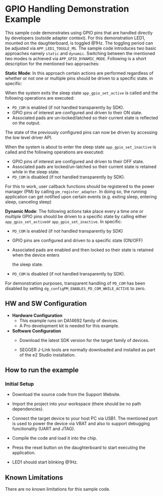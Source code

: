 # GPIO Handling Demonstration Example

This sample code demonstrates using GPIO pins that are handled directly by developers (outside adapter context). For this demonstration LED1, mounted on the daughterboard, is toggled @1Hz. The toggling period can be adjusted via `APP_LED1_TOGGLE_MS`. The sample code introduces two basic approaches namely `static` and `dynamic`. Switching between the mentioned two modes is achieved via `APP_GPIO_DYNAMIC_MODE`. Following is a short description for the mentioned two approaches:

**Static Mode**: In this approach certain actions are performed regardless of whether or not one or multiple pins should be driven to a specific state. in specific:

When the system exits the sleep state `app_gpio_set_active` is called and the following operations are executed:

 * `PD_COM` is enabled (if not handled transparently by SDK).
 * GPIO pins of interest are configured and driven to their ON state.
 * Associated pads are un-locked/latched so their current state is reflected on the output.

The state of the previously configured pins can now be driven by accessing the low level driver API.

When the system is about to enter the sleep state `app_gpio_set_inactive` is called and the following operations are executed:

 * GPIO pins of interest are configured and driven to their OFF state.
 * Associated pads are locked/un-latched so their current state is retained while in the sleep state.
 * `PD_COM` is disabled (if not handled transparently by SDK).

For this to work, user callback functions should be registered to the power manager (PM) by calling `pm_register_adapter`. In doing so, the running application can get notified upon certain events (e.g. exiting sleep, entering sleep, canceling sleep)

**Dynamic Mode**: The following actions take place every a time one or multiple GPIO pins should be driven to a specific state by calling either `app_gpio_set_active`or `app_gpio_set_inactive`. In specific:

 * `PD_COM` is enabled (if not handled transparently by SDK)

 * GPIO pins are configured and driven to a specific state (ON/OFF)

 * Associated pads are enabled and then locked so their state is retained when the device enters

    the sleep state.

 * `PD_COM` is disabled (if not handled transparently by SDK).

For demonstration purposes, transparent handling of `PD_COM` has been disabled by setting `dg_configPM_ENABLES_PD_COM_WHILE_ACTIVE` to zero.

## HW and SW Configuration

- **Hardware Configuration**
  - This example runs on DA14692 family of devices.
  - A Pro development kit is needed for this example.
- **Software Configuration**
  - Download the latest SDK version for the target family of devices.

  - SEGGER J-Link tools are normally downloaded and installed as part of the e2 Studio installation.

## How to run the example

### Initial Setup

- Download the source code from the Support Website.
- Import the project into your workspace (there should be no path dependencies).
- Connect the target device to your host PC via USB1. The mentioned port is used to power the device via VBAT and also to support debugging functionality (UART and JTAG).
- Compile the code and load it into the chip.
- Press the reset button on the daughterboard to start executing the application.

- LED1 should start blinking @1Hz.

## Known Limitations

There are no known limitations for this sample code.
